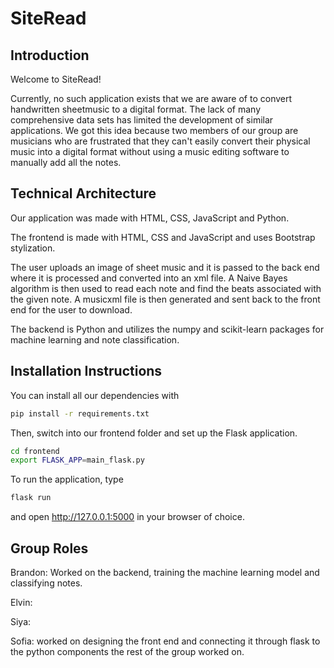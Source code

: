 # SiteRead

## Introduction

Welcome to SiteRead!

Currently, no such application exists that we are aware of to convert handwritten sheetmusic to a digital format. The lack of many comprehensive data sets has limited the development of similar applications. We got this idea because two members of our group are musicians who are frustrated that they can't easily convert their physical music into a digital format without using a music editing software to manually add all the notes.

## Technical Architecture

Our application was made with HTML, CSS, JavaScript and Python.

The frontend is made with HTML, CSS and JavaScript and uses Bootstrap stylization.

The user uploads an image of sheet music and it is passed to the back end where it is processed and converted into an xml file. A Naive Bayes algorithm is then used to read each note and find the beats associated with the given note. A musicxml file is then generated and sent back to the front end for the user to download.

The backend is Python and utilizes the numpy and scikit-learn packages for machine learning and note classification.
## Installation Instructions

You can install all our dependencies with

```bash
pip install -r requirements.txt
```

Then, switch into our frontend folder and set up the Flask application.

```bash
cd frontend
export FLASK_APP=main_flask.py
```

To run the application, type

```bash
flask run
```

and open http://127.0.0.1:5000 in your browser of choice.

## Group Roles

Brandon: Worked on the backend, training the machine learning model and classifying notes.

Elvin:

Siya:

Sofia: worked on designing the front end and connecting it through flask to the python components the rest of the group worked on.

